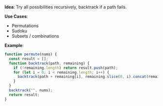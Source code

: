 **Idea**: Try all possibilities recursively, backtrack if a path fails.

**Use Cases**:
- Permutations
- Sudoku
- Subsets / combinations

**Example**:
```js
function permute(nums) {
  const result = [];
  function backtrack(path, remaining) {
    if (!remaining.length) return result.push(path);
    for (let i = 0; i < remaining.length; i++) {
      backtrack(path + remaining[i], remaining.slice(0, i).concat(remaining.slice(i + 1)));
    }
  }
  backtrack("", nums);
  return result;
}
```
